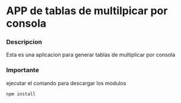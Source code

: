 # APP de tablas de multilpicar por consola

### Descripcion


Esta es una aplicacion para generar tablas de multiplicar por consola

### Importante 

ejecutar el comando para descargar los modulos

```
npm install
```